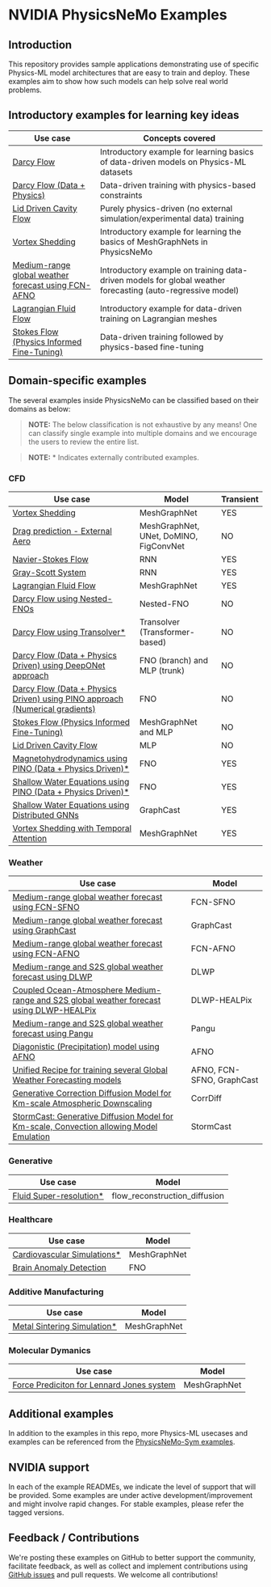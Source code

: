 <!-- markdownlint-disable -->
# NVIDIA PhysicsNeMo Examples

## Introduction

This repository provides sample applications demonstrating use of specific Physics-ML
model architectures that are easy to train and deploy. These examples aim to show how
such models can help solve real world problems.

## Introductory examples for learning key ideas

|Use case|Concepts covered|
| --- | --- |
|[Darcy Flow](./cfd/darcy_fno/)|Introductory example for learning basics of data-driven models on Physics-ML datasets|
|[Darcy Flow (Data + Physics)](./cfd/darcy_physics_informed/)|Data-driven training with physics-based constraints|
|[Lid Driven Cavity Flow](./cfd/ldc_pinns/)|Purely physics-driven (no external simulation/experimental data) training|
|[Vortex Shedding](./cfd/vortex_shedding_mgn/)|Introductory example for learning the basics of MeshGraphNets in PhysicsNeMo|
|[Medium-range global weather forecast using FCN-AFNO](./weather/fcn_afno/)|Introductory example on training data-driven models for global weather forecasting (auto-regressive model)|
|[Lagrangian Fluid Flow](./cfd/lagrangian_mgn/)|Introductory example for data-driven training on Lagrangian meshes|
|[Stokes Flow (Physics Informed Fine-Tuning)](./cfd/stokes_mgn/)|Data-driven training followed by physics-based fine-tuning|

## Domain-specific examples

The several examples inside PhysicsNeMo can be classified based on their domains as below:

> **NOTE:**  The below classification is not exhaustive by any means!
    One can classify single example into multiple domains and we encourage
    the users to review the entire list.

> **NOTE:**  * Indicates externally contributed examples.

### CFD

|Use case|Model|Transient|
| --- | --- |  --- |
|[Vortex Shedding](./cfd/vortex_shedding_mgn/)|MeshGraphNet|YES|
|[Drag prediction - External Aero](./cfd/external_aerodynamics/)|MeshGraphNet, UNet, DoMINO, FigConvNet|NO|
|[Navier-Stokes Flow](./cfd/navier_stokes_rnn/)|RNN|YES|
|[Gray-Scott System](./cfd/gray_scott_rnn/)|RNN|YES|
|[Lagrangian Fluid Flow](./cfd/lagrangian_mgn/)|MeshGraphNet|YES|
|[Darcy Flow using Nested-FNOs](./cfd/darcy_nested_fnos/)|Nested-FNO|NO|
|[Darcy Flow using Transolver*](./cfd/darcy_transolver/)|Transolver (Transformer-based)|NO|
|[Darcy Flow (Data + Physics Driven) using DeepONet approach](./cfd/darcy_physics_informed/)|FNO (branch) and MLP (trunk)|NO|
|[Darcy Flow (Data + Physics Driven) using PINO approach (Numerical gradients)](./cfd/darcy_physics_informed/)|FNO|NO|
|[Stokes Flow (Physics Informed Fine-Tuning)](./cfd/stokes_mgn/)|MeshGraphNet and MLP|NO|
|[Lid Driven Cavity Flow](./cfd/ldc_pinns/)|MLP|NO
|[Magnetohydrodynamics using PINO (Data + Physics Driven)*](./cfd/mhd_pino/)|FNO|YES|
|[Shallow Water Equations using PINO (Data + Physics Driven)*](./cfd/swe_nonlinear_pino/)|FNO|YES|
|[Shallow Water Equations using Distributed GNNs](./cfd/swe_distributed_gnn/)|GraphCast|YES|
|[Vortex Shedding with Temporal Attention](./cfd/vortex_shedding_mesh_reduced/)|MeshGraphNet|YES|

### Weather

|Use case|Model|
| --- | --- |
|[Medium-range global weather forecast using FCN-SFNO](https://github.com/NVIDIA/modulus-makani)|FCN-SFNO|
|[Medium-range global weather forecast using GraphCast](./weather/graphcast/)|GraphCast|
|[Medium-range global weather forecast using FCN-AFNO](./weather/fcn_afno/)|FCN-AFNO|
|[Medium-range and S2S global weather forecast using DLWP](./weather/dlwp/)|DLWP|
|[Coupled Ocean-Atmosphere Medium-range and S2S global weather forecast using DLWP-HEALPix](./weather/dlwp_healpix/)|DLWP-HEALPix|
|[Medium-range and S2S global weather forecast using Pangu](./weather/pangu_weather/)|Pangu|
|[Diagonistic (Precipitation) model using AFNO](./weather/diagnostic/)|AFNO|
|[Unified Recipe for training several Global Weather Forecasting models](./weather/unified_recipe/)|AFNO, FCN-SFNO, GraphCast|
|[Generative Correction Diffusion Model for Km-scale Atmospheric Downscaling](./weather/corrdiff/)|CorrDiff|
|[StormCast: Generative Diffusion Model for Km-scale, Convection allowing Model Emulation](./weather/stormcast/)|StormCast|

### Generative

|Use case|Model|
| --- | --- |
|[Fluid Super-resolution*](./cfd/flow_reconstruction_diffusion/)|flow_reconstruction_diffusion|

### Healthcare

|Use case|Model|
| --- | --- |
|[Cardiovascular Simulations*](./healthcare/bloodflow_1d_mgn/)|MeshGraphNet|
|[Brain Anomaly Detection](./healthcare/brain_anomaly_detection/)|FNO|

### Additive Manufacturing

|Use case|Model|
| --- | --- |
|[Metal Sintering Simulation*](./additive_manufacturing/sintering_physics/)|MeshGraphNet|

### Molecular Dymanics

|Use case|Model|
| --- | --- |
|[Force Prediciton for Lennard Jones system](./molecular_dynamics/lennard_jones/)|MeshGraphNet|


## Additional examples

In addition to the examples in this repo, more Physics-ML usecases and examples
can be referenced from the [PhysicsNeMo-Sym examples](https://github.com/NVIDIA/physicsnemo-sym/blob/main/examples/README.md).

## NVIDIA support

In each of the example READMEs, we indicate the level of support that will be provided.
Some examples are under active development/improvement and might involve rapid changes.
For stable examples, please refer the tagged versions.

## Feedback / Contributions

We're posting these examples on GitHub to better support the community, facilitate
feedback, as well as collect and implement contributions using
[GitHub issues](https://github.com/NVIDIA/physicsnemo/issues) and pull requests.
We welcome all contributions!
